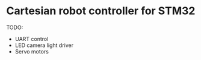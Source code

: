 # Cartesian robot controller for STM32

TODO:

* UART control
* LED camera light driver
* Servo motors
